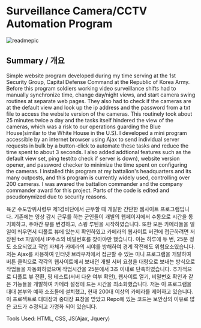 # Surveillance Camera/CCTV Automation Program
![readmepic](https://user-images.githubusercontent.com/12313517/151727118-39b026a2-327d-4e54-ac17-3220c284d1b1.png)
<h2>Summary / 개요</h2>
<p>Simple website program developed during my time serving at the 1st Security Group, Capital Defense Command at the Republic of Korea Army. Before this program soldiers working video surveillance shifts had to manually synchronize time, change day/night views, and start camera swing routines at separate web pages. They also had to check if the cameras are at the default view and look up the ip address and the password from a txt file to access the website version of the cameras. This routinely took about 25 minutes twice a day and the tasks itself hindered the view of the cameras, which was a risk to our operations guarding the Blue House(similar to the White House in the U.S). I developed a mini program accessible by an internet browser using Ajax to send individual server requests in bulk by a button-click to automate these tasks and reduce the time spent to about 3 seconds. I also added addtional features such as the default view set, ping test(to check if server is down), website version opener, and password checker to minimize the time spent on configuring the cameras. I installed this program at my battalion's headquarters and its many outposts, and this program is currently widely used, controlling over 200 cameras. I was awared the battalion commander and the company commander award for this project. Parts of the code is edited and pseudonymized due to security reasons. 
<p>육군 수도방위사령부 제1경비단에서 근무할 때 개발한 간단한 웹사이트 프로그램입니다. 기존에는 영상 감시 근무를 하는 군인들이 개별의 웹페이지에서 수동으로 시간을 동기화하고, 주야간 뷰를 변경하고, 스윙 루틴을 시작하였습니다. 또한 모든 카메라들을 일일이 띄우면서 디폴트 뷰에 있는지 확인하였고 카메라의 웹사이트 버전에 접근하려면 저장된 txt 파일에서 IP주소와 비밀번호를 찾아야만 했습니다. 이는 하루에 두 번, 25분 정도 소요되었고 작업 자체가 카메라의 시야를 방해하여 경계 작전에도 위험요소였습니다. 저는 Ajax를 사용하여 인터넷 브라우저에서 접근할 수 있는 미니 프로그램을 개발하여 버튼 클릭으로 각각의 웹사이트에서 보내던 개별 서버 요청을 대량으로 보내는 방식으로 작업들을 자동화하였으며 작업시간을 25분에서 3초 이내로 단축하였습니다. 추가적으로 디폴트 뷰 전환, 핑 테스트(서버 다운 여부 확인), 웹사이트 열기, 비밀번호 확인과 같은 기능들을 개발하여 카메라 설정에 드는 시간을 최소화했습니다. 저는 이 프로그램을 대대 본부와 예하 소초들에 설치했고, 현재 200대 이상의 카메라를 제어하고 있습니다. 이 프로젝트로 대대장과 중대장 표창을 받았고 Repo에 있는 코드는 보안상의 이유로 많은 코드가 수정되고 가명화 되어 있습니다.</p>
<p>Tools Used: HTML, CSS, JS(Ajax, Jquery)</p>

